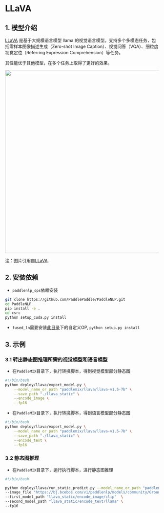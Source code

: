 # LLaVA

## 1. 模型介绍

[LLaVA](https://arxiv.org/pdf/2310.03744.pdf) 是基于大规模语言模型 llama 的视觉语言模型。支持多个多模态任务，包括零样本图像描述生成（Zero-shot Image Caption）、视觉问答（VQA）、细粒度视觉定位（Referring Expression Comprehension）等任务。

其性能优于其他模型，在多个任务上取得了更好的效果。

<p align="center">
  <img src="https://github.com/haotian-liu/LLaVA/blob/main/images/llava_v1_5_radar.jpg" align="middle" width = "600" />
</p>

注：图片引用自[LLaVA](https://github.com/haotian-liu/LLaVA).


## 2. 安装依赖

* `paddlenlp_ops`依赖安装

```bash
git clone https://github.com/PaddlePaddle/PaddleNLP.git
cd PaddleNLP
pip install -e .
cd csrc
python setup_cuda.py install
```

* `fused_ln`需要安装[此目录](https://github.com/PaddlePaddle/PaddleNLP/tree/develop/model_zoo/gpt-3/external_ops)下的自定义OP, `python setup.py install`

## 3. 示例

### 3.1 转出静态图推理所需的视觉模型和语言模型

* 在`PaddleMIX`目录下，执行转换脚本，得到视觉模型部分静态图

```bash
#!/bin/bash
python deploy/llava/export_model.py \
    --model_name_or_path "paddlemix/llava/llava-v1.5-7b" \
    --save_path "./llava_static" \
    --encode_image \
    --fp16
```

* 在`PaddleMIX`目录下，执行转换脚本，得到语言模型部分静态图

```bash
#!/bin/bash
python deploy/llava/export_model.py \
    --model_name_or_path "paddlemix/llava/llava-v1.5-7b" \
    --save_path "./llava_static" \
    --encode_text \
    --fp16
```


### 3.2 静态图推理

* 在`PaddleMIX`目录下，运行执行脚本，进行静态图推理

```bash
#!/bin/bash

python deploy/llava/run_static_predict.py --model_name_or_path "paddlemix/llava/llava-v1.5-7b" \
--image_file "https://bj.bcebos.com/v1/paddlenlp/models/community/GroundingDino/000000004505.jpg" \
--first_model_path "llava_static/encode_image/clip"  \
--second_model_path "llava_static/encode_text/llama" \
--fp16

```
